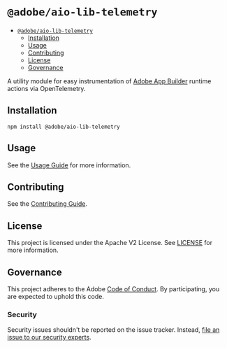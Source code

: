 # `@adobe/aio-lib-telemetry`

- [`@adobe/aio-lib-telemetry`](#adobeaio-lib-telemetry)
  - [Installation](#installation)
  - [Usage](#usage)
  - [Contributing](#contributing)
  - [License](#license)
  - [Governance](#governance)

A utility module for easy instrumentation of [Adobe App Builder](https://developer.adobe.com/app-builder/docs/overview/) runtime actions via OpenTelemetry.

## Installation

```shell
npm install @adobe/aio-lib-telemetry
```

## Usage

See the [Usage Guide](./docs/usage.md) for more information.

## Contributing

See the [Contributing Guide](https://github.com/adobe/aio-commerce-sdk/blob/main/.github/CONTRIBUTING.md).

## License

This project is licensed under the Apache V2 License. See [LICENSE](LICENSE) for more information.

## Governance

This project adheres to the Adobe [Code of Conduct](./CODE_OF_CONDUCT.md). By participating, you are expected to uphold this code.

### Security

Security issues shouldn't be reported on the issue tracker. Instead, [file an issue to our security experts](https://helpx.adobe.com/security/alertus.html).
